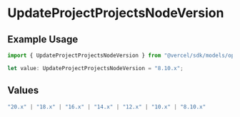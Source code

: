 # UpdateProjectProjectsNodeVersion

## Example Usage

```typescript
import { UpdateProjectProjectsNodeVersion } from "@vercel/sdk/models/operations/updateproject.js";

let value: UpdateProjectProjectsNodeVersion = "8.10.x";
```

## Values

```typescript
"20.x" | "18.x" | "16.x" | "14.x" | "12.x" | "10.x" | "8.10.x"
```